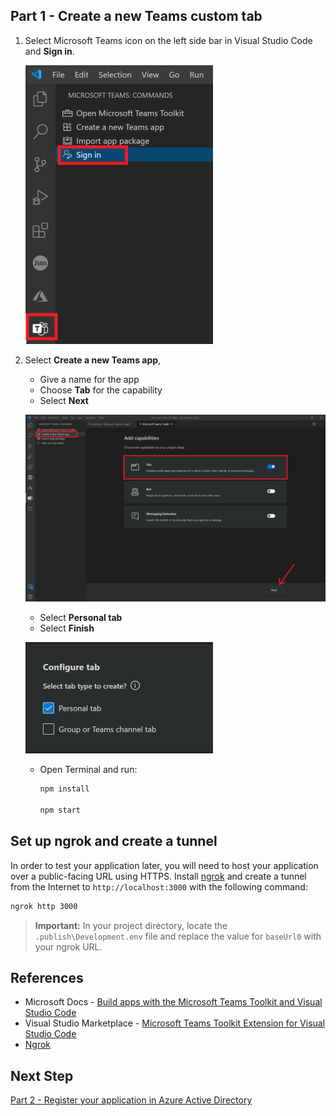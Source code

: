 ## Part 1 - Create a new Teams custom tab

1. Select Microsoft Teams icon on the left side bar in Visual Studio Code and **Sign in**.

   ![Microsoft Teams Toolkit Extension for Visual Studio Code](/OneProductivityHub/Images/CreateTeamsTab-1.png)
   
1. Select **Create a new Teams app**, 
   * Give a name for the app 
   * Choose **Tab** for the capability
   * Select **Next**
   
   ![Microsoft Teams Toolkit Extension for Visual Studio Code](/OneProductivityHub/Images/CreateTeamsTab-2.png)
   
   * Select **Personal tab**
   * Select **Finish**
   
   ![Microsoft Teams Toolkit Extension for Visual Studio Code](/OneProductivityHub/Images/CreateTeamsTab-3.PNG)
   
   * Open Terminal and run:
   
      ```Bash
      npm install

      npm start
      ```
## Set up ngrok and create a tunnel
In order to test your application later, you will need to host your application over a public-facing URL using HTTPS. Install [ngrok](https://ngrok.com/download) and create a tunnel from the Internet to `http://localhost:3000` with the following command:

```Bash
ngrok http 3000
```

> **Important:** In your project directory, locate the `.publish\Development.env` file and replace the value for `baseUrl0` with your ngrok URL. 

## References
- Microsoft Docs - [Build apps with the Microsoft Teams Toolkit and Visual Studio Code](https://cda.ms/1Jj)
- Visual Studio Marketplace - [Microsoft Teams Toolkit Extension for Visual Studio Code](https://cda.ms/1Jj)
- [Ngrok](https://ngrok.com/download)

## Next Step
[Part 2 - Register your application in Azure Active Directory](/OneProductivityHub/Tutorials/02-Register_your_app_in_Azure_AD.md)